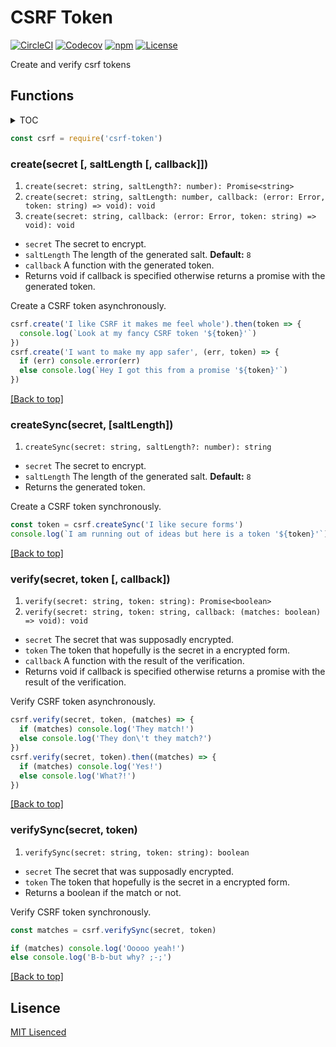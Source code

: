 # CSRF Token
[![CircleCI](https://img.shields.io/circleci/project/github/ocpu/csrf-token.svg?style=flat-square)](https://circleci.com/gh/ocpu/csrf-token)
[![Codecov](https://img.shields.io/codecov/c/github/ocpu/csrf-token.svg?style=flat-square)](https://codecov.io/gh/ocpu/csrf-token)
[![npm](https://img.shields.io/npm/v/csrf-token.svg?style=flat-square)](https://www.npmjs.com/package/csrf-token)
[![License](https://img.shields.io/npm/l/brev.svg?style=flat-square)](https://github.com/ocpu/csrf-token/blob/master/License)

Create and verify csrf tokens

## Functions
<details>
  <summary>TOC</summary>
  <ul>
    <li><a href="#createsecret-saltlength-callback">create(secret [, saltLength [, callback]])</a></li>
    <li><a href="#createsyncsecret-saltlength">createSync(secret, [saltLength])</a></li>
    <li><a href="#verifysecret-token-callback">verify(secret, token [, callback])</a></li>
    <li><a href="#verifysyncsecret-token">verifySync(secret, token)</a></li>
  </ul>
</details>

```js
const csrf = require('csrf-token')
```

### create(secret [, saltLength [, callback]])

1. `create(secret: string, saltLength?: number): Promise<string>`
2. `create(secret: string, saltLength: number, callback: (error: Error, token: string) => void): void`
3. `create(secret: string, callback: (error: Error, token: string) => void): void`

- `secret` The secret to encrypt.
- `saltLength` The length of the generated salt. __Default:__ `8`
- `callback` A function with the generated token.
- Returns void if callback is specified otherwise returns a promise with the generated token.

Create a CSRF token asynchronously.
```js
csrf.create('I like CSRF it makes me feel whole').then(token => {
  console.log(`Look at my fancy CSRF token '${token}'`)
})
csrf.create('I want to make my app safer', (err, token) => {
  if (err) console.error(err)
  else console.log(`Hey I got this from a promise '${token}'`)
})
```
[[Back to top]](#csrf-token)

### createSync(secret, [saltLength])

1. `createSync(secret: string, saltLength?: number): string`

- `secret` The secret to encrypt.
- `saltLength` The length of the generated salt. __Default:__ `8`
- Returns the generated token.

Create a CSRF token synchronously.
```js
const token = csrf.createSync('I like secure forms')
console.log(`I am running out of ideas but here is a token '${token}'`)
```
[[Back to top]](#csrf-token)

### verify(secret, token [, callback])

1. `verify(secret: string, token: string): Promise<boolean>`
2. `verify(secret: string, token: string, callback: (matches: boolean) => void): void`

- `secret` The secret that was supposadly encrypted.
- `token` The token that hopefully is the secret in a encrypted form.
- `callback` A function with the result of the verification.
- Returns void if callback is specified otherwise returns a promise with the result of the verification.

Verify CSRF token asynchronously.

```js
csrf.verify(secret, token, (matches) => {
  if (matches) console.log('They match!')
  else console.log('They don\'t they match?')
})
csrf.verify(secret, token).then((matches) => {
  if (matches) console.log('Yes!')
  else console.log('What?!')
})
```
[[Back to top]](#csrf-token)

### verifySync(secret, token)

1. `verifySync(secret: string, token: string): boolean`

- `secret` The secret that was supposadly encrypted.
- `token` The token that hopefully is the secret in a encrypted form.
- Returns a boolean if the match or not.

Verify CSRF token synchronously.

```js
const matches = csrf.verifySync(secret, token)

if (matches) console.log('Ooooo yeah!')
else console.log('B-b-but why? ;-;')
```
[[Back to top]](#csrf-token)

## Lisence
[MIT Lisenced](https://github.com/ocpu/csrf-token/blob/master/Lisence)
